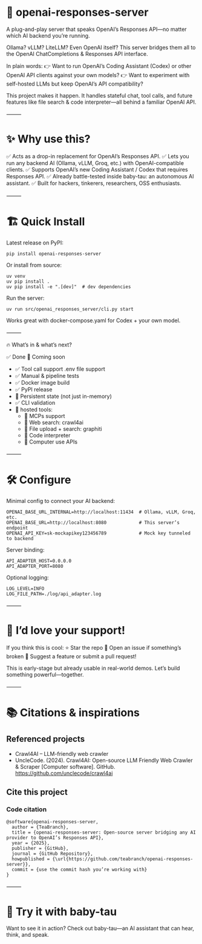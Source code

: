 # 🚀 openai-responses-server

A plug-and-play server that speaks OpenAI’s Responses API—no matter which AI backend you’re running.

Ollama? vLLM? LiteLLM? Even OpenAI itself?
This server bridges them all to the OpenAI ChatCompletions & Responses API interface.

In plain words:
👉 Want to run OpenAI’s Coding Assistant (Codex) or other OpenAI API clients against your own models?
👉 Want to experiment with self-hosted LLMs but keep OpenAI’s API compatibility?

This project makes it happen.
It handles stateful chat, tool calls, and future features like file search & code interpreter—all behind a familiar OpenAI API.

⸻

# ✨ Why use this?

✅ Acts as a drop-in replacement for OpenAI’s Responses API.
✅ Lets you run any backend AI (Ollama, vLLM, Groq, etc.) with OpenAI-compatible clients.
✅ Supports OpenAI’s new Coding Assistant / Codex that requires Responses API.
✅ Already battle-tested inside baby-tau: an autonomous AI assistant.
✅ Built for hackers, tinkerers, researchers, OSS enthusiasts.

⸻

# 🏗️ Quick Install

Latest release on PyPI:

```
pip install openai-responses-server
```

Or install from source:

```
uv venv
uv pip install .
uv pip install -e ".[dev]"  # dev dependencies
```

Run the server:

```
uv run src/openai_responses_server/cli.py start
```

Works great with docker-compose.yaml for Codex + your own model.

⸻

🔥 What’s in & what’s next?

✅ Done	📝 Coming soon
- ✅ Tool call support	.env file support
- ✅ Manual & pipeline tests
- ✅ Docker image build
- ✅ PyPI release	
- 📝 Persistent state (not just in-memory)
- ✅ CLI validation	
- 📝 hosted tools:
  - 📝 MCPs support
  - 📝 Web search: crawl4ai
  - 📝 File upload + search: graphiti
  - 📝 Code interpreter
  - 📝 Computer use APIs

⸻

# 🛠️ Configure

Minimal config to connect your AI backend:

```
OPENAI_BASE_URL_INTERNAL=http://localhost:11434  # Ollama, vLLM, Groq, etc.
OPENAI_BASE_URL=http://localhost:8080            # This server’s endpoint
OPENAI_API_KEY=sk-mockapikey123456789            # Mock key tunneled to backend
```

Server binding:
```
API_ADAPTER_HOST=0.0.0.0
API_ADAPTER_PORT=8080
```
Optional logging:
```
LOG_LEVEL=INFO
LOG_FILE_PATH=./log/api_adapter.log
```


⸻

# 💬 I’d love your support!

If you think this is cool:
⭐ Star the repo
🐛 Open an issue if something’s broken
🤝 Suggest a feature or submit a pull request!

This is early-stage but already usable in real-world demos.
Let’s build something powerful—together.

⸻

# 📚 Citations & inspirations

## Referenced projects
- Crawl4AI – LLM-friendly web crawler
- UncleCode. (2024). Crawl4AI: Open-source LLM Friendly Web Crawler & Scraper [Computer software]. GitHub. https://github.com/unclecode/crawl4ai

## Cite this project

### Code citation
```
@software{openai-responses-server,
  author = {TeaBranch},
  title = {openai-responses-server: Open-source server bridging any AI provider to OpenAI’s Responses API},
  year = {2025},
  publisher = {GitHub},
  journal = {GitHub Repository},
  howpublished = {\url{https://github.com/teabranch/openai-responses-server}},
  commit = {use the commit hash you’re working with}
}
```



⸻

# 🏁 Try it with baby-tau

Want to see it in action?
Check out baby-tau—an AI assistant that can hear, think, and speak.

